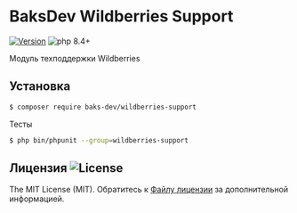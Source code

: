 # BaksDev Wildberries Support

[![Version](https://img.shields.io/badge/version-7.2.0-blue)](https://github.com/baks-dev/wildberries-support/releases)
![php 8.4+](https://img.shields.io/badge/php-min%208.4-red.svg)

Модуль техподдержки Wildberries

## Установка

``` bash
$ composer require baks-dev/wildberries-support
```

Тесты

``` bash
$ php bin/phpunit --group=wildberries-support
```

## Лицензия ![License](https://img.shields.io/badge/MIT-green)

The MIT License (MIT). Обратитесь к [Файлу лицензии](LICENSE.md) за дополнительной информацией.
